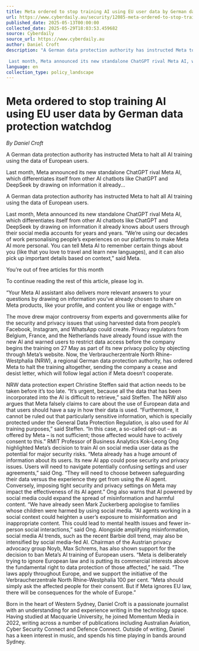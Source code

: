 ```yaml
---
title: Meta ordered to stop training AI using EU user data by German data protection watchdog
url: https://www.cyberdaily.au/security/12085-meta-ordered-to-stop-training-ai-using-eu-user-data-by-german-data-protection-watchdog
published_date: 2025-05-13T00:00:00
collected_date: 2025-05-29T18:03:53.459682
source: Cyberdaily
source_url: https://www.cyberdaily.au
author: Daniel Croft
description: "A German data protection authority has instructed Meta to halt all AI training using the data of European users. 
 
 Last month, Meta announced its new standalone ChatGPT rival Meta AI, which differentiates itself from other AI chatbots like ChatGPT and DeepSeek by drawing on information it already..."
language: en
collection_type: policy_landscape
---
```


# Meta ordered to stop training AI using EU user data by German data protection watchdog

*By Daniel Croft*

A German data protection authority has instructed Meta to halt all AI training using the data of European users. 
 
 Last month, Meta announced its new standalone ChatGPT rival Meta AI, which differentiates itself from other AI chatbots like ChatGPT and DeepSeek by drawing on information it already...

A German data protection authority has instructed Meta to halt all AI training using the data of European users. 
 
 Last month, Meta announced its new standalone ChatGPT rival Meta AI, which differentiates itself from other AI chatbots like ChatGPT and DeepSeek by drawing on information it already knows about users through their social media accounts for years and years. 
 “We’re using our decades of work personalising people’s experiences on our platforms to make Meta AI more personal. You can tell Meta AI to remember certain things about you (like that you love to travel and learn new languages), and it can also pick up important details based on context,” said Meta.

You’re out of free articles for this month

To continue reading the rest of this article, please log in.

“Your Meta AI assistant also delivers more relevant answers to your questions by drawing on information you’ve already chosen to share on Meta products, like your profile, and content you like or engage with.” 
 
 The move drew major controversy from experts and governments alike for the security and privacy issues that using harvested data from people’s Facebook, Instagram, and WhatsApp could create. 
 Privacy regulators from Belgium, France, and the Netherlands have already found issue with the new AI and warned users to restrict data access before the company begins the training on 27 May as part of its new privacy policy by objecting through Meta’s website. 
 Now, the Verbraucherzentrale North Rhine-Westphalia (NRW), a regional German data protection authority, has ordered Meta to halt the training altogether, sending the company a cease and desist letter, which will follow legal action if Meta doesn’t cooperate. 
 
 NRW data protection expert Christine Steffen said that action needs to be taken before it’s too late. 
 “It’s urgent, because all the data that has been incorporated into the AI ​​is difficult to retrieve,” said Steffen. 
 The NRW also argues that Meta falsely claims to care about the use of European data and that users should have a say in how their data is used. 
 “Furthermore, it cannot be ruled out that particularly sensitive information, which is specially protected under the General Data Protection Regulation, is also used for AI training purposes,” said Steffen. 
 “In this case, a so-called opt-out – as offered by Meta – is not sufficient; those affected would have to actively consent to this.” 
 RMIT Professor of Business Analytics Kok-Leong Ong highlighted Meta’s decision to train AI on social media user data as the potential for major security risks. 
 “Meta already has a huge amount of information about its users. Its new AI app could pose security and privacy issues. Users will need to navigate potentially confusing settings and user agreements,” said Ong. 
 “They will need to choose between safeguarding their data versus the experience they get from using the AI agent. Conversely, imposing tight security and privacy settings on Meta may impact the effectiveness of its AI agent.” 
 Ong also warns that AI powered by social media could expand the spread of misinformation and harmful content. 
 “We have already seen Mark Zuckerberg apologise to families whose children were harmed by using social media. 
 “AI agents working in a social context could heighten a user’s exposure to misinformation and inappropriate content. This could lead to mental health issues and fewer in-person social interactions,” said Ong. 
 Alongside amplifying misinformation, social media AI trends, such as the recent Barbie doll trend, may also be intensified by social media-fed AI. 
 Chairman of the Austrian privacy advocacy group Noyb, Max Schrems, has also shown support for the decision to ban Meta’s AI training of European users. 
 “Meta is deliberately trying to ignore European law and is putting its commercial interests above the fundamental right to data protection of those affected,” he said. 
 “The laws apply throughout Europe, and we support the initiative of the Verbraucherzentrale North Rhine-Westphalia 100 per cent. 
 “Meta should simply ask the affected people for their consent. But if Meta ignores EU law, there will be consequences for the whole of Europe.”

Born in the heart of Western Sydney, Daniel Croft is a passionate journalist with an understanding for and experience writing in the technology space. Having studied at Macquarie University, he joined Momentum Media in 2022, writing across a number of publications including Australian Aviation, Cyber Security Connect and Defence Connect. Outside of writing, Daniel has a keen interest in music, and spends his time playing in bands around Sydney.